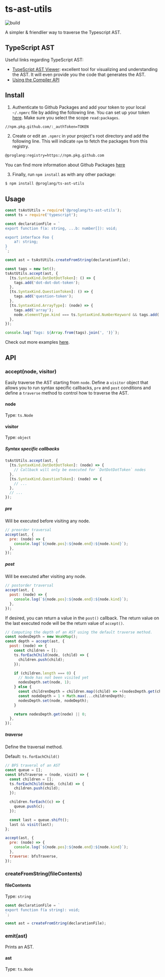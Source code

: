 # ts-ast-utils

![build](https://github.com/proglang/ts-ast-utils/workflows/build/badge.svg)

A simpler & friendlier way to traverse the Typescript AST.

## TypeScript AST

Useful links regarding TypeScript AST:

- [TypeScript AST Viewer](https://ts-ast-viewer.com/): excellent tool for visualizing and understanding the AST. It will even provide you the code that generates the AST.
- [Using the Compiler API](https://github.com/Microsoft/TypeScript/wiki/Using-the-Compiler-API)

## Install

1. Authenticate to Github Packages and add your token to your local `~/.npmrc` file by adding the following line. You can set up your token [here](https://github.com/settings/tokens). Make sure you select the scope `read:packages`.

```bash
//npm.pkg.github.com/:_authToken=TOKEN
```

2. Create or edit an `.npmrc` in your project's root directory and add the following line. This will indicate `npm` to fetch the packages from this registry.

```bash
@proglang:registry=https://npm.pkg.github.com
```

You can find more information about Github Packages [here](https://docs.github.com/en/packages/guides/configuring-npm-for-use-with-github-packages)

3. Finally, run `npm install` as with any other package:

```bash
$ npm install @proglang/ts-ast-utils
```

## Usage

```javascript
const tsAstUtils = require('@proglang/ts-ast-utils');
const ts = require('typescript');

const declarationFile = `
export function f(a: string, ...b: number[]): void;

export interface Foo {
    a?: string;
}
`;

const ast = tsAstUtils.createFromString(declarationFile);

const tags = new Set();
tsAstUtils.accept(ast, {
  [ts.SyntaxKind.DotDotDotToken]: () => {
    tags.add('dot-dot-dot-token');
  },
  [ts.SyntaxKind.QuestionToken]: () => {
    tags.add('question-token');
  },
  [ts.SyntaxKind.ArrayType]: (node) => {
    tags.add('array');
    node.elementType.kind === ts.SyntaxKind.NumberKeyword && tags.add('array-number');
  },
});

console.log(`Tags: ${Array.from(tags).join(', ')}`);
```

Check out more examples [here](src/examples).

## API

### accept(node, visitor)

Easily traverse the AST starting from `node`. Define a `visitor` object that allows you to run syntax specific callbacks, `pre` and `post` conditions and define a `traverse` method to control how to traverse the AST.

#### node

Type: `ts.Node`

#### visitor

Type: `object`

##### Syntax specific callbacks

```javascript
tsAstUtils.accept(ast, {
  [ts.SyntaxKind.DotDotDotToken]: (node) => {
    // Callback will only be executed for `DotDotDotToken` nodes
  },
  [ts.SyntaxKind.QuestionToken]: (node) => {
    // ...
  },
  // ...
});
```

##### pre

Will be executed before visiting any node.

```javascript
// preorder traversal
accept(ast, {
  pre: (node) => {
    console.log(`${node.pos}:${node.end}:${node.kind}`);
  },
});
```

##### post

Will be executed after visiting any node.

```javascript
// postorder traversal
accept(ast, {
  post: (node) => {
    console.log(`${node.pos}:${node.end}:${node.kind}`);
  },
});
```

If desired, you can return a value in the `post()` callback. The return value on the last executed node will be the return value of `accept()`.

```javascript
// Computing the depth of an AST using the default traverse method.
const nodesDepth = new WeakMap();
const depth = accept(ast, {
  post: (node) => {
    const children = [];
    ts.forEachChild(node, (child) => {
      children.push(child);
    });

    if (children.length === 0) {
      // Node has not been visited yet
      nodesDepth.set(node, 1);
    } else {
      const childrenDepth = children.map((child) => +(nodesDepth.get(child) || 0));
      const nodeDepth = 1 + Math.max(...childrenDepth);
      nodesDepth.set(node, nodeDepth);
    }

    return nodesDepth.get(node) || 0;
  },
});
```

##### traverse

Define the traversal method.

Default: `ts.forEachChild()`

```javascript
// BFS traveral of an AST
const queue = [];
const bfsTraverse = (node, visit) => {
  const children = [];
  ts.forEachChild(node, (child) => {
    children.push(child);
  });

  children.forEach((c) => {
    queue.push(c);
  });

  const last = queue.shift();
  last && visit(last);
};

accept(ast, {
  pre: (node) => {
    console.log(`${node.pos}:${node.end}:${node.kind}`);
  },
  traverse: bfsTraverse,
});
```

### createFromString(fileContents)

#### fileContents

Type: `string`

```javascript
const declarationFile = `
export function f(a string): void;
`;

const ast = createFromString(declarationFile);
```

### emit(ast)

Prints an AST.

#### ast

Type: `ts.Node`
